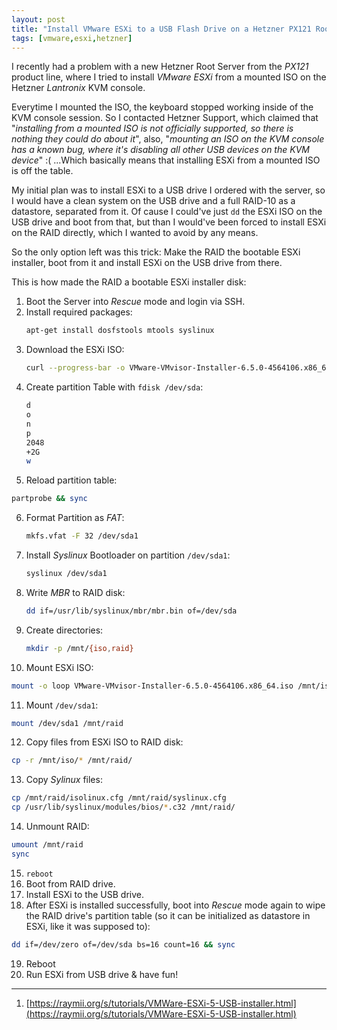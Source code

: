 ```yaml
---
layout: post
title: "Install VMware ESXi to a USB Flash Drive on a Hetzner PX121 Root Server without a Virtual CD/Mounted ISO"
tags: [vmware,esxi,hetzner]
---
```


I recently had a problem with a new Hetzner Root Server from the *PX121* product line, where I tried to install *VMware ESXi* from a mounted ISO on the Hetzner *Lantronix* KVM console.

Everytime I mounted the ISO, the keyboard stopped working inside of the KVM console session. So I contacted Hetzner Support, which claimed that "*installing from a mounted ISO is not officially supported, so there is nothing they could do about it*", also, "*mounting an ISO on the KVM console has a known bug, where it's disabling all other USB devices on the KVM device*"  :(
...Which basically means that installing ESXi from a mounted ISO is off the table.

My initial plan was to install ESXi to a USB drive I ordered with the server, so I would have a clean system on the USB drive and a full RAID-10 as a datastore, separated from it.
Of cause I could've just `dd` the ESXi ISO on the USB drive and boot from that, but than I would've been forced to install ESXi on the RAID directly, which I wanted to avoid by any means.

So the only option left was this trick: Make the RAID the bootable ESXi installer, boot from it and install ESXi on the USB drive from there.

This is how made the RAID a bootable ESXi installer disk:

1. Boot the Server into *Rescue* mode and login via SSH.
2. Install required packages:
   ```bash
   apt-get install dosfstools mtools syslinux
   ```
3. Download the ESXi ISO:
   ```bash
   curl --progress-bar -o VMware-VMvisor-Installer-6.5.0-4564106.x86_64.iso https://mirror.hetzner.de/bootimages/vmware/VMware-VMvisor-Installer-6.5.0-4564106.x86_64.iso
   ```
4. Create partition Table with `fdisk /dev/sda`:
   ```bash
   d
   o
   n
   p
   2048
   +2G
   w
   ```
5. Reload partition table:
  ```bash
  partprobe && sync
  ```
6. Format Partition as *FAT*:
   ```bash
   mkfs.vfat -F 32 /dev/sda1
   ```
7. Install *Syslinux* Bootloader on partition `/dev/sda1`:
   ```bash
   syslinux /dev/sda1
   ```
8. Write *MBR* to RAID disk:
   ```bash
   dd if=/usr/lib/syslinux/mbr/mbr.bin of=/dev/sda
   ```
9. Create directories:
   ```bash
   mkdir -p /mnt/{iso,raid}
   ```
10. Mount ESXi ISO:
   ```bash
   mount -o loop VMware-VMvisor-Installer-6.5.0-4564106.x86_64.iso /mnt/iso
   ```
11. Mount `/dev/sda1`:
   ```bash
   mount /dev/sda1 /mnt/raid
   ```
12. Copy files from ESXi ISO to RAID disk:
   ```bash
   cp -r /mnt/iso/* /mnt/raid/
   ```
13. Copy *Sylinux* files:
   ```bash
   cp /mnt/raid/isolinux.cfg /mnt/raid/syslinux.cfg
   cp /usr/lib/syslinux/modules/bios/*.c32 /mnt/raid/
   ```
14. Unmount RAID:
   ```bash
   umount /mnt/raid
   sync
   ```
15. `reboot`
16. Boot from RAID drive.
17. Install ESXi to the USB drive.
18. After ESXi is installed successfully, boot into *Rescue* mode again to wipe the RAID drive's partition table (so it can be initialized as datastore in ESXi, like it was supposed to):
   ```bash
   dd if=/dev/zero of=/dev/sda bs=16 count=16 && sync
   ```
19. Reboot
20. Run ESXi from USB drive & have fun!

---
1. [https://raymii.org/s/tutorials/VMWare-ESXi-5-USB-installer.html](https://raymii.org/s/tutorials/VMWare-ESXi-5-USB-installer.html)

